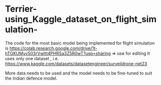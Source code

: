 # Terrier-using_Kaggle_dataset_on_flight_simulation-

The code for the most basic model being implemented for flight simulation is https://colab.research.google.com/drive/1t-hTGKUMyv503rVwItt4PHRSa3Z5R0wT?usp=sharing => use for editing 
It uses only one dataset , i.e. https://www.kaggle.com/datasets/datasetengineer/surveildrone-net23 

More data needs to be used and the model needs to be fine-tuned to suit the Indian defence model. 
